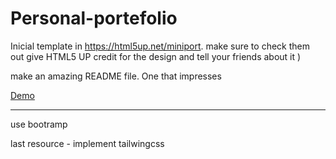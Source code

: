 # Personal-portefolio

Inicial template in https://html5up.net/miniport. make sure to check them out
give HTML5 UP credit for the design and tell your friends about it )

make an amazing README file. One that impresses

[Demo](https://tiagomonteiro0715.github.io/personal-portefolio/)

-----

use bootramp

last resource - implement tailwingcss
